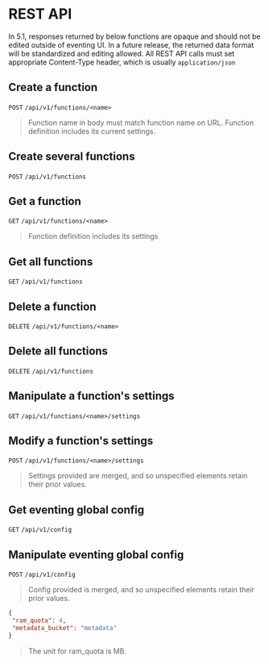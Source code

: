 # REST API
In 5.1, responses returned by below functions are opaque and should not be edited outside of eventing UI. In a future release, the returned data format will be standardized and editing allowed. All REST API calls must set appropriate Content-Type header, which is usually `application/json`

## Create a function
`POST` `/api/v1/functions/<name>`
> Function name in body must match function name on URL. Function definition includes its current settings.

## Create several functions
`POST` `/api/v1/functions`

## Get a function
`GET` `/api/v1/functions/<name>`
> Function definition includes its settings

## Get all functions
`GET` `/api/v1/functions`

## Delete a function
`DELETE` `/api/v1/functions/<name>`

## Delete all functions
`DELETE` `/api/v1/functions`

## Manipulate a function's settings
`GET` `/api/v1/functions/<name>/settings`

## Modify a function's settings
`POST` `/api/v1/functions/<name>/settings`
> Settings provided are merged, and so unspecified elements retain their prior values.

## Get eventing global config
`GET` `/api/v1/config`

## Manipulate eventing global config
`POST` `/api/v1/config`
> Config provided is merged, and so unspecified elements retain their prior values.

```json
{
 "ram_quota": 4,
 "metadata_bucket": "metadata"
}
```

> The unit for ram_quota is MB.